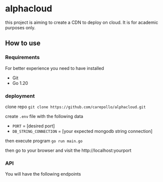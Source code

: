 # alphacloud

this project is aiming to create a CDN to deploy on cloud. It is for academic purposes only.

## How to use

### Requirements
For better experience you need to have installed
- Git
- Go 1.20

### deployment

clone repo
`git clone https://github.com/carepollo/alphacloud.git`

create `.env` file with the following data
- `PORT` = [desired port]
- `DB_STRING_CONNECTION` = [your expected mongodb string connection]

then execute program
`go run main.go`

then go to your browser and visit the http://localhost:yourport

### API

You will have the following endpoints

